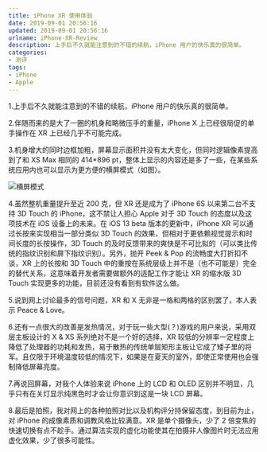 ```yaml
---
title: iPhone XR 使用体验
date: 2019-09-01 20:56:16
updated: 2019-09-01 20:56:16
urlname: iPhone-XR-Review
description: 上手后不久就能注意到的不错的续航，iPhone 用户的快乐真的很简单。
categories:
- 测评
tags:
- iPhone
- Apple
---
```


1.上手后不久就能注意到的不错的续航，iPhone 用户的快乐真的很简单。

2.伴随而来的是大了一圈的机身和略微压手的重量，iPhone X 上已经很局促的单手操作在 XR 上已经几乎不可能完成。

3.机身增大的同时边框加粗，屏幕显示面积并没有太大变化，但同时逻辑像素提高到了和 XS Max 相同的 414*896 pt，整体上显示的内容还是多了一些，在某些系统应用内也可以显示为更方便的横屏模式（如图）。

![横屏模式](Landscape.png)

4.虽然整机重量提升至近 200 克，但 XR 还是成为了 iPhone 6S 以来第二台不支持 3D Touch 的 iPhone，这不禁让人担心 Apple 对于 3D Touch 的态度以及这项技术在 iOS 设备上的未来。在 iOS 13 beta 版本的更新中，iPhone XR 可以通过长按来实现相当一部分类似 3D Touch 的效果，但相对于更依赖视觉提示和时间长度的长按操作，3D Touch 的及时反馈带来的爽快是不可比拟的（可以类比传统的指纹识别和屏下指纹识别）。另外，抛开 Peek & Pop 的流畅度大打折扣不谈，XR 上的长按和 3D Touch 中的重按在系统层级上并不是（也不可能是）完全的替代关系，这意味着开发者需要做额外的适配工作才能让 XR 的缩水版 3D Touch 实现更多的功能，目前还没有看到有软件这么做。

5.说到网上讨论最多的信号问题，XR 和 X 无非是一格和两格的区别罢了，本人表示 Peace & Love。

6.还有一点很大的改善是发热情况，对于玩一些大型(？)游戏的用户来说，采用双层主板设计的 X & XS 系列绝对不是一个好的选择，XR 较低的分辨率一定程度上降低了处理器的功耗和发热，易于散热的传统单层矩形主板让它成了矮子里的将军。且仅限于环境温度较低的情况下，如果是在夏天的室外，即使正常使用也会强制降低屏幕亮度。

7.再说回屏幕，对我个人体验来说 iPhone 上的 LCD 和 OLED 区别并不明显，几乎只有在关灯显示纯黑色时才会让你意识到这是一块 LCD 屏幕。

8.最后是拍照，我对网上的各种拍照对比以及机构评分持保留态度，到目前为止，对 iPhone 的成像素质和调教风格比较满意。XR 是单个摄像头，少了 2 倍变焦的快速切换有点不趁手。通过算法实现的虚化功能使其在拍摄非人像图片时无法应用虚化效果，少了很多可能性。
